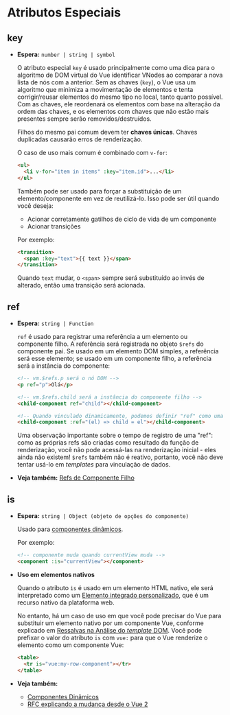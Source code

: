 # Atributos Especiais

## key

- **Espera:** `number | string | symbol`

  O atributo especial `key` é usado principalmente como uma dica para o algoritmo de DOM virtual do Vue identificar VNodes ao comparar a nova lista de nós com a anterior. Sem as chaves (`key`), o Vue usa um algoritmo que minimiza a movimentação de elementos e tenta corrigir/reusar elementos do mesmo tipo no local, tanto quanto possível. Com as chaves, ele reordenará os elementos com base na alteração da ordem das chaves, e os elementos com chaves que não estão mais presentes sempre serão removidos/destruídos.

  Filhos do mesmo pai comum devem ter **chaves únicas**. Chaves duplicadas causarão erros de renderização.

  O caso de uso mais comum é combinado com `v-for`:

  ```html
  <ul>
    <li v-for="item in items" :key="item.id">...</li>
  </ul>
  ```

  Também pode ser usado para forçar a substituição de um elemento/componente em vez de reutilizá-lo. Isso pode ser útil quando você deseja:

  - Acionar corretamente gatilhos de ciclo de vida de um componente
  - Acionar transições

  Por exemplo:

  ```html
  <transition>
    <span :key="text">{{ text }}</span>
  </transition>
  ```

  Quando `text` mudar, o `<span>` sempre será substituído ao invés de alterado, então uma transição será acionada.

## ref

- **Espera:** `string | Function`

  `ref` é usado para registrar uma referência a um elemento ou componente filho. A referência será registrada no objeto `$refs` do componente pai. Se usado em um elemento DOM simples, a referência será esse elemento; se usado em um componente filho, a referência será a instância do componente:

  ```html
  <!-- vm.$refs.p será o nó DOM -->
  <p ref="p">Olá</p>

  <!-- vm.$refs.child será a instância do componente filho -->
  <child-component ref="child"></child-component>

  <!-- Quando vinculado dinamicamente, podemos definir "ref" como uma função "callback", passando o elemento ou instância do componente explicitamente -->
  <child-component :ref="(el) => child = el"></child-component>
  ```

  Uma observação importante sobre o tempo de registro de uma "ref": como as próprias refs são criadas como resultado da função de renderização, você não pode acessá-las na renderização inicial - eles ainda não existem! `$refs` também não é reativo, portanto, você não deve tentar usá-lo em *templates* para vinculação de dados.

- **Veja também:** [Refs de Componente Filho](../guide/component-template-refs.html)

## is

- **Espera:** `string | Object (objeto de opções do componente)`

  Usado para [componentes dinâmicos](../guide/component-dynamic-async.html).

  Por exemplo:

  ```html
  <!-- componente muda quando currentView muda -->
  <component :is="currentView"></component>
  ```

- **Uso em elementos nativos** <Badge text="3.1+" />

  Quando o atributo `is` é usado em um elemento HTML nativo, ele será interpretado como um [Elemento integrado personalizado](https://html.spec.whatwg.org/multipage/custom-elements.html#custom-elements-customized-builtin-example), que é um recurso nativo da plataforma web.

  No entanto, há um caso de uso em que você pode precisar do Vue para substituir um elemento nativo por um componente Vue, conforme explicado em [Ressalvas na Análise do _template_ DOM](/guide/component-basics.html#ressalvas-na-analise-do-template-dom). Você pode prefixar o valor do atributo `is` com `vue:` para que o Vue renderize o elemento como um componente Vue:

  ```html
  <table>
    <tr is="vue:my-row-component"></tr>
  </table>
  ```

- **Veja também:**
  - [Componentes Dinâmicos](../guide/component-dynamic-async.html)
  - [RFC explicando a mudança desde o Vue 2](https://github.com/vuejs/rfcs/blob/master/active-rfcs/0027-custom-elements-interop.md#customized-built-in-elements)
